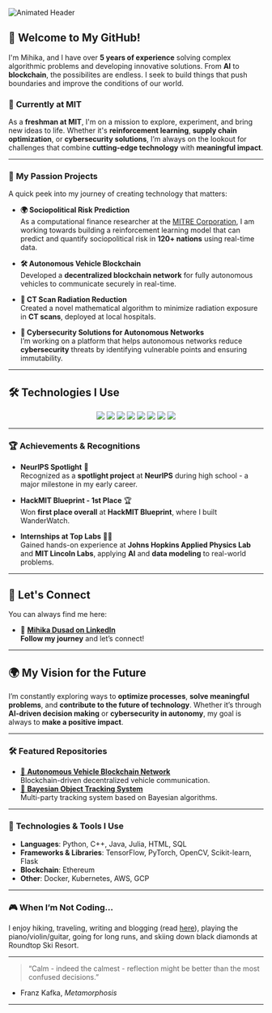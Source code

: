 ![Animated Header](https://github.com/mihikadusad/mihikadusad/blob/main/assets/github_intro_v3.gif)


## 🚀 Welcome to My GitHub!

I'm Mihika, and I have over **5 years of experience** solving complex algorithmic problems and developing innovative solutions. From **AI** to **blockchain**, the possibilites are endless. I seek to build things that push boundaries and improve the conditions of our world.

### 📍 **Currently at MIT**  
As a **freshman at MIT**, I'm on a mission to explore, experiment, and bring new ideas to life. Whether it's **reinforcement learning**, **supply chain optimization**, or **cybersecurity solutions**, I’m always on the lookout for challenges that combine **cutting-edge technology** with **meaningful impact**.

---

### 💼 **My Passion Projects**  
A quick peek into my journey of creating technology that matters: 

- **🌍 Sociopolitical Risk Prediction**  
  As a computational finance researcher at the [MITRE Corporation](https://www.mitre.org/), I am working towards building a reinforcement learning model that can predict and quantify sociopolitical risk in **120+ nations** using real-time data.

- **🛠️ Autonomous Vehicle Blockchain**  
  Developed a **decentralized blockchain network** for fully autonomous vehicles to communicate securely in real-time.

- **🏥 CT Scan Radiation Reduction**  
  Created a novel mathematical algorithm to minimize radiation exposure in **CT scans**, deployed at local hospitals.

- **🌱 Cybersecurity Solutions for Autonomous Networks**  
  I’m working on a platform that helps autonomous networks reduce **cybersecurity** threats by identifying vulnerable points and ensuring immutability.

---

## 🛠️ **Technologies I Use**

<p align="center">
  <img src="https://img.shields.io/badge/Python-3.9-blue?logo=python&logoColor=yellow" />
  <img src="https://img.shields.io/badge/C%2B%2B-blue?logo=cplusplus&logoColor=white" />
  <img src="https://img.shields.io/badge/Java-orange?logo=java&logoColor=white" />
  <img src="https://img.shields.io/badge/HTML5-blue?logo=html5&logoColor=white" />
  <img src="https://img.shields.io/badge/Julia-blue?logo=julia&logoColor=white" />
  <img src="https://img.shields.io/badge/AI-red?logo=ai&logoColor=white" />
  <img src="https://img.shields.io/badge/Blockchain-lightgray?logo=ethereum&logoColor=green" />
  <img src="https://img.shields.io/badge/ML-green?logo=machinelearning&logoColor=white" />
</p>

---

### 🏆 **Achievements & Recognitions**

- **NeurIPS Spotlight** 🌟  
  Recognized as a **spotlight project** at **NeurIPS** during high school - a major milestone in my early career.

- **HackMIT Blueprint - 1st Place** 🏆  
  Won **first place overall** at **HackMIT Blueprint**, where I built WanderWatch.

- **Internships at Top Labs** 🧑‍🔬  
  Gained hands-on experience at **Johns Hopkins Applied Physics Lab** and **MIT Lincoln Labs**, applying **AI** and **data modeling** to real-world problems.

---

## 🔗 **Let's Connect**  
You can always find me here:  

- 🔗 **[Mihika Dusad on LinkedIn](https://linkedin.com/in/mihika-dusad/)**  
  **Follow my journey** and let’s connect!

---

## 🌍 **My Vision for the Future**

I’m constantly exploring ways to **optimize processes**, **solve meaningful problems**, and **contribute to the future of technology**. Whether it’s through **AI-driven decision making** or **cybersecurity in autonomy**, my goal is always to **make a positive impact**.

---

### 🛠️ **Featured Repositories**  

- [🔗 **Autonomous Vehicle Blockchain Network**](https://github.com/mihikadusad/HypeFL)  
  Blockchain-driven decentralized vehicle communication.
- [📡 **Bayesian Object Tracking System**](https://github.com/mihikadusad/WanderWatch)  
  Multi-party tracking system based on Bayesian algorithms.

---

### 🔧 **Technologies & Tools I Use**

- **Languages**: Python, C++, Java, Julia, HTML, SQL  
- **Frameworks & Libraries**: TensorFlow, PyTorch, OpenCV, Scikit-learn, Flask
- **Blockchain**: Ethereum  
- **Other**: Docker, Kubernetes, AWS, GCP  

---

### 🎮 **When I’m Not Coding…**  
I enjoy hiking, traveling, writing and blogging (read [here](https://substack.com/@mihikadusad?utm_source=user-menu)), playing the piano/violin/guitar, going for long runs, and skiing down black diamonds at Roundtop Ski Resort.

---

> “Calm - indeed the calmest - reflection might be better than the most confused decisions.”
- Franz Kafka, *Metamorphosis*

---

